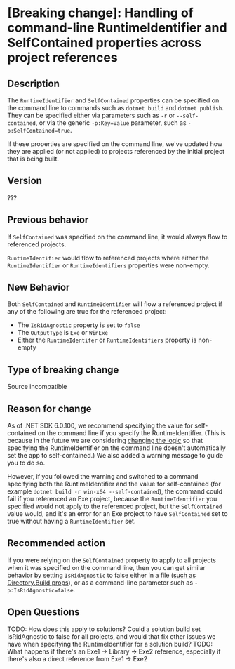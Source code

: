 # [Breaking change]: Handling of command-line RuntimeIdentifier and SelfContained properties across project references

## Description

The `RuntimeIdentifier` and `SelfContained` properties can be specified on the command line to commands such as `dotnet build` and `dotnet publish`.
They can be specified either via parameters such as `-r` or `--self-contained`, or via the generic `-p:Key=Value` parameter, such as `-p:SelfContained=true`.

If these properties are specified on the command line, we've updated how they are applied (or not applied) to projects referenced by the initial project that is being built.

## Version

???

## Previous behavior

If `SelfContained` was specified on the command line, it would always flow to referenced projects.

`RuntimeIdentifier` would flow to referenced projects where either the `RuntimeIdentifier` or `RuntimeIdentifiers` properties were non-empty.

## New Behavior

Both `SelfContained` and `RuntimeIdentifier` will flow a referenced project if any of the following are true for the referenced project:

- The `IsRidAgnostic` property is set to `false`
- The `OutputType` is `Exe` or `WinExe`
- Either the `RuntimeIdentifer` or `RuntimeIdentifiers` property is non-empty

## Type of breaking change

Source incompatible

## Reason for change

As of .NET SDK 6.0.100, we recommend specifying the value for self-contained on the command line if you specify the RuntimeIdentifier.
(This is because in the future we are considering [changing the logic](https://github.com/dotnet/designs/blob/main/accepted/2021/architecture-targeting.md)
so that specifying the RuntimeIdentifier on the command line doesn't automatically set the app to self-contained.)  We also added a warning message
to guide you to do so.

However, if you followed the warning and switched to a command specifying both the RuntimeIdentifier and the value for self-contained (for example
`dotnet build -r win-x64 --self-contained`), the command could fail if you referenced an Exe project, because the `RuntimeIdentifier` you specified
would not apply to the referenced project, but the `SelfContained` value would, and it's an error for an Exe project to have `SelfContained` set to
true without having a `RuntimeIdentifier` set.

## Recommended action

If you were relying on the `SelfContained` property to apply to all projects when it was specified on the command line, then you can get similar behavior
by setting `IsRidAgnostic` to false either in a file ([such as Directory.Build.props](https://docs.microsoft.com/visualstudio/msbuild/customize-your-build#directorybuildprops-and-directorybuildtargets)),
or as a command-line parameter such as `-p:IsRidAgnostic=false`.

## Open Questions

TODO: How does this apply to solutions?  Could a solution build set IsRidAgnostic to false for all projects, and would that fix other issues we have when specifying the RuntimeIdentifier for a solution build?
TODO: What happens if there's an Exe1 -> Library -> Exe2 reference, especially if there's also a direct reference from Exe1 -> Exe2
